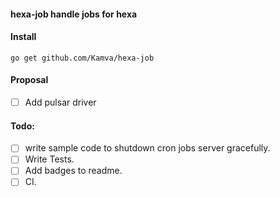 #### hexa-job handle jobs for hexa

#### Install
```
go get github.com/Kamva/hexa-job
```

#### Proposal
- [ ] Add pulsar driver   

#### Todo:
- [ ] write sample code to shutdown cron jobs server gracefully.
- [ ] Write Tests.
- [ ] Add badges to readme.
- [ ] CI.